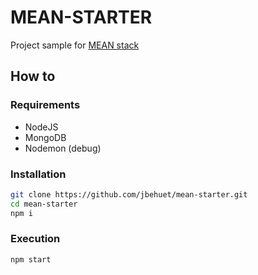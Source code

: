 # MEAN-STARTER

Project sample for [MEAN stack](http://mean.io/#!/)

## How to

### Requirements
* NodeJS
* MongoDB
* Nodemon (debug)

### Installation

```bash
git clone https://github.com/jbehuet/mean-starter.git   
cd mean-starter  
npm i
```

### Execution

`npm start`
